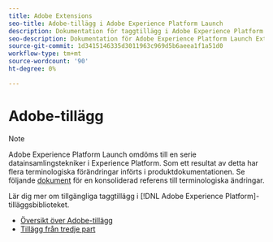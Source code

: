 ```yaml
---
title: Adobe Extensions
seo-title: Adobe-tillägg i Adobe Experience Platform Launch
description: Dokumentation för taggtillägg i Adobe Experience Platform.
seo-description: Dokumentation för Adobe Experience Platform Launch Extensions från Adobe.
source-git-commit: 1d3415146335d3011963c969d5b6aeea1f1a51d0
workflow-type: tm+mt
source-wordcount: '90'
ht-degree: 0%

---
```


# Adobe-tillägg

>[!NOTE]
>
>Adobe Experience Platform Launch omdöms till en serie datainsamlingstekniker i Experience Platform. Som ett resultat av detta har flera terminologiska förändringar införts i produktdokumentationen. Se följande [dokument](../term-updates.md) för en konsoliderad referens till terminologiska ändringar.

Lär dig mer om tillgängliga taggtillägg i [!DNL Adobe Experience Platform]-tilläggsbiblioteket.

* [Översikt över Adobe-tillägg](./web/overview.md)
* [Tillägg från tredje part](./3rd-party-extensions.md)
